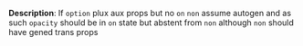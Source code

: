 __Description__: If `option` plux aux props but no `on` `non` assume autogen and as such `opacity` should be in `on` state but abstent from `non` although `non` should have gened trans props
